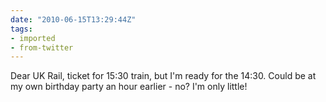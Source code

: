 ```yaml
---
date: "2010-06-15T13:29:44Z"
tags:
- imported
- from-twitter
---
```

Dear UK Rail, ticket for 15:30 train, but I'm ready for the 14:30. Could be at my own birthday party an hour earlier - no? I'm only little\!
